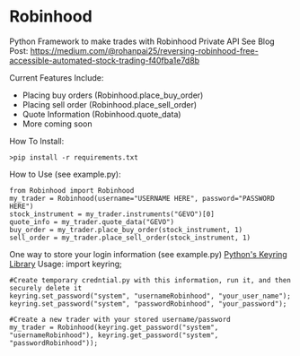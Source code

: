 # Robinhood
Python Framework to make trades with Robinhood Private API
See Blog Post: https://medium.com/@rohanpai25/reversing-robinhood-free-accessible-automated-stock-trading-f40fba1e7d8b

Current Features Include:
- Placing buy orders (Robinhood.place_buy_order)
- Placing sell order (Robinhood.place_sell_order)
- Quote Information (Robinhood.quote_data)
- More coming soon

How To Install:

    >pip install -r requirements.txt

How to Use (see example.py):

    from Robinhood import Robinhood
    my_trader = Robinhood(username="USERNAME HERE", password="PASSWORD HERE")
    stock_instrument = my_trader.instruments("GEVO")[0]
    quote_info = my_trader.quote_data("GEVO")
    buy_order = my_trader.place_buy_order(stock_instrument, 1)
    sell_order = my_trader.place_sell_order(stock_instrument, 1)

One way to store your login information (see example.py)
[Python's Keyring Library](https://pypi.python.org/pypi/keyring#using-keyring)
Usage:
    import keyring;

    #Create temporary credntial.py with this information, run it, and then securely delete it
    keyring.set_password("system", "usernameRobinhood", "your_user_name");
    keyring.set_password("system", "passwordRobinhood", "your_password");

    #Create a new trader with your stored username/password
    my_trader = Robinhood(keyring.get_password("system", "usernameRobinhood"), keyring.get_password("system", "passwordRobinhood"));
